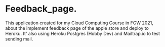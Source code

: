 # Feedback_page.
This application created for my Cloud Computing Course in FGW 2021, about the implement feedback page of the apple store and deploy to Heroku.
It' also using Heroku Postgres (Hobby Dev) and Mailtrap.io to test sending mail.
